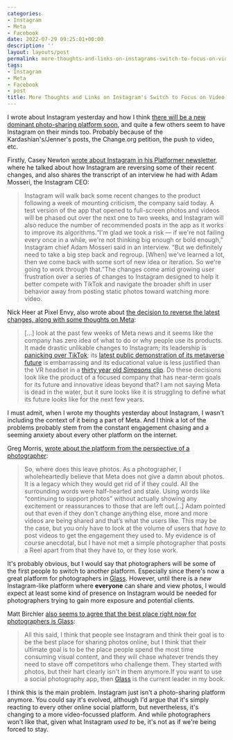 ```yaml
---
categories:
- Instagram
- Meta
- Facebook
date: 2022-07-29 09:25:01+00:00
description: ''
layout: layouts/post
permalink: more-thoughts-and-links-on-instagrams-switch-to-focus-on-video/
tags:
- Instagram
- Meta
- Facebook
- post
title: More Thoughts and Links on Instagram's Switch to Focus on Video
---
```


I wrote about Instagram yesterday and how I think [there will be a new dominant photo-sharing platform soon](https://chrishannah.me/i-think-there-will-be-a-new-dominant-photo-sharing-platform-soon/), and quite a few others seem to have Instagram on their minds too. Probably because of the Kardashian's/Jenner's posts, the Change.org petition, the push to video, etc.

Firstly, Casey Newton [wrote about Instagram in his Platformer newsletter](https://www.platformer.news/p/-instagram-walks-back-its-changes), where he talked about how Instagram are reversing some of their recent changes, and also shares the transcript of an interview he had with Adam Mosseri, the Instagram CEO:

> Instagram will walk back some recent changes to the product following a week of mounting criticism, the company said today. A test version of the app that opened to full-screen photos and videos will be phased out over the next one to two weeks, and Instagram will also reduce the number of recommended posts in the app as it works to improve its algorithms.“I'm glad we took a risk — if we're not failing every once in a while, we're not thinking big enough or bold enough,” Instagram chief Adam Mosseri said in an interview. “But we definitely need to take a big step back and regroup. [When] we've learned a lot, then we come back with some sort of new idea or iteration. So we're going to work through that.”The changes come amid growing user frustration over a series of changes to Instagram designed to help it better compete with TikTok and navigate the broader shift in user behavior away from posting static photos toward watching more video.

Nick Heer at Pixel Envy, also wrote about [the decision to reverse the latest changes, along with some thoughts on Meta](https://pxlnv.com/linklog/instagram-walkback/):

> [...] look at the past few weeks of Meta news and it seems like the company has zero idea of what to do or why people use its products. It made drastic unlikable changes to Instagram; its leadership is [panicking over TikTok](https://pxlnv.com/linklog/zuckerberg-intensity/); its [latest public demonstration of its metaverse future](https://twitter.com/MetaQuestVR/status/1551943338038726657) is embarrassing and its educational value is less justified than the VR headset in a  [thirty year old _Simpsons_ clip](https://www.youtube.com/watch?v=A_RVgfvhqZs). Do these decisions look like the product of a focused company that has near-term goals for its future and innovative ideas beyond that? I am not saying Meta is dead in the water, but it sure looks like it is struggling to define what its future looks like for the next few years.

I must admit, when I wrote my thoughts yesterday about Instagram, I wasn't including the context of it being a part of Meta. And I think a lot of the problems probably stem from the constant engagement chasing and a seeming anxiety about every other platform on the internet.

Greg Morris, [wrote about the platform from the perspective of a photographer](https://gregmorris.co.uk/blog/oh-instagram/):

> So, where does this leave photos. As a photographer, I wholeheartedly believe that Meta does not give a damn about photos. It is a legacy which they would get rid of if they could. All the surrounding words were half-hearted and stale. Using words like “continuing to support photos” without actually showing any excitement or reassurances to those that are left out.[..] Adam pointed out that even if they don't change anything else, more and more videos are being shared and that’s what the users like. This may be the case, but you only have to look at the volume of users that _have to_ post videos to get the engagement they used to. My evidence is of course anecdotal, but I have not met a simple photographer that posts a Reel apart from that they have to, or they lose work.

It's probably obvious, but I would say that photographers will be some of the first people to switch to another platform. Especially since there's now a great platform for photographers in [Glass](https://glass.photo/). However, until there is a _new_ Instagram-like platform where **everyone** can share and view photos, I would expect at least some kind of presence on Instagram would be needed for photographers trying to gain more exposure and potential clients.

Matt Birchler [also seems to agree that the best place right now for photographers is Glass](https://birchtree.me/blog/you-dont-have-to-use-instagram/):

> All this said, I think that people see Instagram and think their goal is to be the best place for sharing photos online, but I think that their ultimate goal is to be the place people spend the most time consuming visual content, and they will chase whatever trends they need to stave off competitors who challenge them. They started with photos, but their hart clearly isn't in them anymore.If you want to use a social photography app, then [Glass](https://glass.photo/) is the current leader in my book.

I think this is the main problem. Instagram just isn't a photo-sharing platform anymore. You could say it's evolved, although I'd argue that it's simply reacting to every other online social platform, but nevertheless, it's changing to a more video-focussed platform. And while photographers won't like that, given what Instagram _used to_ be, it's not as if we're being forced to stay.
